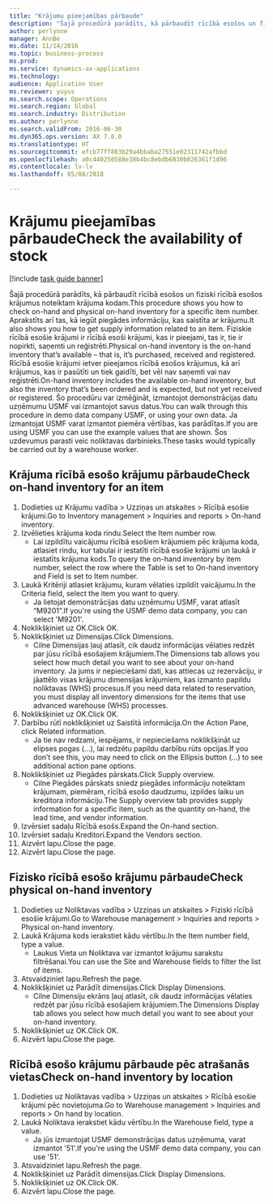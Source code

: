 ```yaml
---
title: "Krājumu pieejamības pārbaude"
description: "Šajā procedūrā parādīts, kā pārbaudīt rīcībā esošos un fiziski rīcībā esošos krājumus noteiktam krājuma kodam."
author: perlynne
manager: AnnBe
ms.date: 11/14/2016
ms.topic: business-process
ms.prod: 
ms.service: dynamics-ax-applications
ms.technology: 
audience: Application User
ms.reviewer: yuyus
ms.search.scope: Operations
ms.search.region: Global
ms.search.industry: Distribution
ms.author: perlynne
ms.search.validFrom: 2016-06-30
ms.dyn365.ops.version: AX 7.0.0
ms.translationtype: HT
ms.sourcegitcommit: efcb77ff883b29a4bbaba27551e02311742afbbd
ms.openlocfilehash: a0c440250588e38b4bc8ebdb6830b026361f1d96
ms.contentlocale: lv-lv
ms.lasthandoff: 05/08/2018

---
```

# <a name="check-the-availability-of-stock"></a><span data-ttu-id="57ca7-103">Krājumu pieejamības pārbaude</span><span class="sxs-lookup"><span data-stu-id="57ca7-103">Check the availability of stock</span></span>

[!include [task guide banner](../../includes/task-guide-banner.md)]

<span data-ttu-id="57ca7-104">Šajā procedūrā parādīts, kā pārbaudīt rīcībā esošos un fiziski rīcībā esošos krājumus noteiktam krājuma kodam.</span><span class="sxs-lookup"><span data-stu-id="57ca7-104">This procedure shows you how to check on-hand and physical on-hand inventory for a specific item number.</span></span> <span data-ttu-id="57ca7-105">Aprakstīts arī tas, kā iegūt piegādes informāciju, kas saistīta ar krājumu.</span><span class="sxs-lookup"><span data-stu-id="57ca7-105">It also shows you how to get supply information related to an item.</span></span> <span data-ttu-id="57ca7-106">Fiziskie rīcībā esošie krājumi ir rīcībā esoši krājumi, kas ir pieejami, tas ir, tie ir nopirkti, saņemti un reģistrēti.</span><span class="sxs-lookup"><span data-stu-id="57ca7-106">Physical on-hand inventory is the on-hand inventory that’s available – that is, it’s purchased, received and registered.</span></span> <span data-ttu-id="57ca7-107">Rīcībā esošie krājumi ietver pieejamos rīcībā esošos krājumus, kā arī krājumus, kas ir pasūtīti un tiek gaidīti, bet vēl nav saņemti vai nav reģistrēti.</span><span class="sxs-lookup"><span data-stu-id="57ca7-107">On-hand inventory includes the available on-hand inventory, but also the inventory that’s been ordered and is expected, but not yet received or registered.</span></span> <span data-ttu-id="57ca7-108">Šo procedūru var izmēģināt, izmantojot demonstrācijas datu uzņēmumu USMF vai izmantojot savus datus.</span><span class="sxs-lookup"><span data-stu-id="57ca7-108">You can walk through this procedure in demo data company USMF, or using your own data.</span></span> <span data-ttu-id="57ca7-109">Ja izmantojat USMF varat izmantot piemēra vērtības, kas parādītas.</span><span class="sxs-lookup"><span data-stu-id="57ca7-109">If you are using USMF you can use the example values that are shown.</span></span> <span data-ttu-id="57ca7-110">Šos uzdevumus parasti veic noliktavas darbinieks.</span><span class="sxs-lookup"><span data-stu-id="57ca7-110">These tasks would typically be carried out by a warehouse worker.</span></span>


## <a name="check-on-hand-inventory-for-an-item"></a><span data-ttu-id="57ca7-111">Krājuma rīcībā esošo krājumu pārbaude</span><span class="sxs-lookup"><span data-stu-id="57ca7-111">Check on-hand inventory for an item</span></span>
1. <span data-ttu-id="57ca7-112">Dodieties uz Krājumu vadība > Uzziņas un atskaites > Rīcībā esošie krājumi.</span><span class="sxs-lookup"><span data-stu-id="57ca7-112">Go to Inventory management > Inquiries and reports > On-hand inventory.</span></span>
2. <span data-ttu-id="57ca7-113">Izvēlieties krājuma koda rindu.</span><span class="sxs-lookup"><span data-stu-id="57ca7-113">Select the Item number row.</span></span>
    * <span data-ttu-id="57ca7-114">Lai izpildītu vaicājumu rīcībā esošiem krājumiem pēc krājuma koda, atlasiet rindu, kur tabulai ir iestatīti rīcībā esošie krājumi un laukā ir iestatīts krājuma kods.</span><span class="sxs-lookup"><span data-stu-id="57ca7-114">To query the on-hand inventory by item number, select the row where the Table is set to On-hand inventory and Field is set to Item number.</span></span>  
3. <span data-ttu-id="57ca7-115">Laukā Kritēriji atlasiet krājumu, kuram vēlaties izpildīt vaicājumu.</span><span class="sxs-lookup"><span data-stu-id="57ca7-115">In the Criteria field, select the item you want to query.</span></span>
    * <span data-ttu-id="57ca7-116">Ja lietojat demonstrācijas datu uzņēmumu USMF, varat atlasīt “M9201”.</span><span class="sxs-lookup"><span data-stu-id="57ca7-116">If you're using the USMF demo data company, you can select 'M9201'.</span></span>  
4. <span data-ttu-id="57ca7-117">Noklikšķiniet uz OK.</span><span class="sxs-lookup"><span data-stu-id="57ca7-117">Click OK.</span></span>
5. <span data-ttu-id="57ca7-118">Noklikšķiniet uz Dimensijas.</span><span class="sxs-lookup"><span data-stu-id="57ca7-118">Click Dimensions.</span></span>
    * <span data-ttu-id="57ca7-119">Cilne Dimensijas ļauj atlasīt, cik daudz informācijas vēlaties redzēt par jūsu rīcībā esošajiem krājumiem.</span><span class="sxs-lookup"><span data-stu-id="57ca7-119">The Dimensions tab allows you select how much detail you want to see about your on-hand inventory.</span></span> <span data-ttu-id="57ca7-120">Ja jums ir nepieciešami dati, kas attiecas uz rezervāciju, ir jāattēlo visas krājumu dimensijas krājumiem, kas izmanto papildu noliktavas (WHS) procesus.</span><span class="sxs-lookup"><span data-stu-id="57ca7-120">If you need data related to reservation, you must display all inventory dimensions for the items that use advanced warehouse (WHS) processes.</span></span>  
6. <span data-ttu-id="57ca7-121">Noklikšķiniet uz OK.</span><span class="sxs-lookup"><span data-stu-id="57ca7-121">Click OK.</span></span>
7. <span data-ttu-id="57ca7-122">Darbību rūtī noklikšķiniet uz Saistītā informācija.</span><span class="sxs-lookup"><span data-stu-id="57ca7-122">On the Action Pane, click Related information.</span></span>
    * <span data-ttu-id="57ca7-123">Ja tie nav redzami, iespējams, ir nepieciešams noklikšķināt uz elipses pogas (...), lai redzētu papildu darbību rūts opcijas.</span><span class="sxs-lookup"><span data-stu-id="57ca7-123">If you don’t see this, you may need to click on the Ellipsis button (…) to see additional action pane options.</span></span>  
8. <span data-ttu-id="57ca7-124">Noklikšķiniet uz Piegādes pārskats.</span><span class="sxs-lookup"><span data-stu-id="57ca7-124">Click Supply overview.</span></span>
    * <span data-ttu-id="57ca7-125">Cilne Piegādes pārskats sniedz piegādes informāciju noteiktam krājumam, piemēram, rīcībā esošo daudzumu, izpildes laiku un kreditora informāciju.</span><span class="sxs-lookup"><span data-stu-id="57ca7-125">The Supply overview tab provides supply information for a specific item, such as the quantity on-hand, the lead time, and vendor information.</span></span>  
9. <span data-ttu-id="57ca7-126">Izvērsiet sadaļu Rīcībā esošs.</span><span class="sxs-lookup"><span data-stu-id="57ca7-126">Expand the On-hand section.</span></span>
10. <span data-ttu-id="57ca7-127">Izvērsiet sadaļu Kreditori.</span><span class="sxs-lookup"><span data-stu-id="57ca7-127">Expand the Vendors section.</span></span>
11. <span data-ttu-id="57ca7-128">Aizvērt lapu.</span><span class="sxs-lookup"><span data-stu-id="57ca7-128">Close the page.</span></span>
12. <span data-ttu-id="57ca7-129">Aizvērt lapu.</span><span class="sxs-lookup"><span data-stu-id="57ca7-129">Close the page.</span></span>

## <a name="check-physical-on-hand-inventory"></a><span data-ttu-id="57ca7-130">Fizisko rīcībā esošo krājumu pārbaude</span><span class="sxs-lookup"><span data-stu-id="57ca7-130">Check physical on-hand inventory</span></span>
1. <span data-ttu-id="57ca7-131">Dodieties uz Noliktavas vadība > Uzziņas un atskaites > Fiziski rīcībā esošie krājumi.</span><span class="sxs-lookup"><span data-stu-id="57ca7-131">Go to Warehouse management > Inquiries and reports > Physical on-hand inventory.</span></span>
2. <span data-ttu-id="57ca7-132">Laukā Krājuma kods ierakstiet kādu vērtību.</span><span class="sxs-lookup"><span data-stu-id="57ca7-132">In the Item number field, type a value.</span></span>
    * <span data-ttu-id="57ca7-133">Laukus Vieta un Noliktava var izmantot krājumu sarakstu filtrēšanai.</span><span class="sxs-lookup"><span data-stu-id="57ca7-133">You can use the Site and Warehouse fields to filter the list of items.</span></span>  
3. <span data-ttu-id="57ca7-134">Atsvaidziniet lapu.</span><span class="sxs-lookup"><span data-stu-id="57ca7-134">Refresh the page.</span></span>
4. <span data-ttu-id="57ca7-135">Noklikšķiniet uz Parādīt dimensijas.</span><span class="sxs-lookup"><span data-stu-id="57ca7-135">Click Display Dimensions.</span></span>
    * <span data-ttu-id="57ca7-136">Cilne Dimensiju ekrāns ļauj atlasīt, cik daudz informācijas vēlaties redzēt par jūsu rīcībā esošajiem krājumiem.</span><span class="sxs-lookup"><span data-stu-id="57ca7-136">The Dimensions Display tab allows you select how much detail you want to see about your on-hand inventory.</span></span>  
5. <span data-ttu-id="57ca7-137">Noklikšķiniet uz OK.</span><span class="sxs-lookup"><span data-stu-id="57ca7-137">Click OK.</span></span>
6. <span data-ttu-id="57ca7-138">Aizvērt lapu.</span><span class="sxs-lookup"><span data-stu-id="57ca7-138">Close the page.</span></span>

## <a name="check-on-hand-inventory-by-location"></a><span data-ttu-id="57ca7-139">Rīcībā esošo krājumu pārbaude pēc atrašanās vietas</span><span class="sxs-lookup"><span data-stu-id="57ca7-139">Check on-hand inventory by location</span></span>
1. <span data-ttu-id="57ca7-140">Dodieties uz Noliktavas vadība > Uzziņas un atskaites > Rīcībā esošie krājumi pēc novietojuma.</span><span class="sxs-lookup"><span data-stu-id="57ca7-140">Go to Warehouse management > Inquiries and reports > On hand by location.</span></span>
2. <span data-ttu-id="57ca7-141">Laukā Noliktava ierakstiet kādu vērtību.</span><span class="sxs-lookup"><span data-stu-id="57ca7-141">In the Warehouse field, type a value.</span></span>
    * <span data-ttu-id="57ca7-142">Ja jūs izmantojat USMF demonstrācijas datus uzņēmuma, varat izmantot '51'.</span><span class="sxs-lookup"><span data-stu-id="57ca7-142">If you're using the USMF demo data company, you can use '51'.</span></span>  
3. <span data-ttu-id="57ca7-143">Atsvaidziniet lapu.</span><span class="sxs-lookup"><span data-stu-id="57ca7-143">Refresh the page.</span></span>
4. <span data-ttu-id="57ca7-144">Noklikšķiniet uz Parādīt dimensijas.</span><span class="sxs-lookup"><span data-stu-id="57ca7-144">Click Display Dimensions.</span></span>
5. <span data-ttu-id="57ca7-145">Noklikšķiniet uz OK.</span><span class="sxs-lookup"><span data-stu-id="57ca7-145">Click OK.</span></span>
6. <span data-ttu-id="57ca7-146">Aizvērt lapu.</span><span class="sxs-lookup"><span data-stu-id="57ca7-146">Close the page.</span></span>

